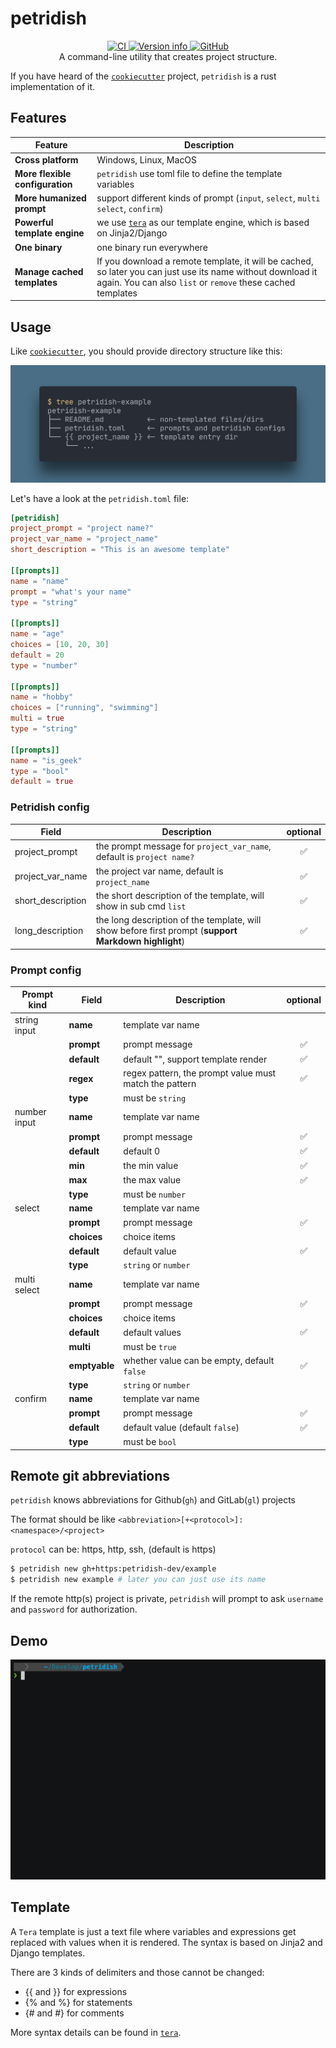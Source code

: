 # petridish

<div align="center">
  <a href="https://github.com/petridish-dev/petridish/actions">
    <img alt="CI" src="https://github.com/petridish-dev/petridish/actions/workflows/ci.yml/badge.svg">
  </a>
  <a href="https://crates.io/crates/petridish">
    <img alt="Version info" src="https://img.shields.io/crates/v/petridish?colorB=319e8c">
  </a>
  <a href="https://github.com/zen-xu/job-book/blob/master/LICENSE">
    <img alt="GitHub" src="https://img.shields.io/github/license/petridish-dev/petridish">
  </a>
  <br>
  A command-line utility that creates project structure.
</div>


If you have heard of the [`cookiecutter`](https://github.com/cookiecutter/cookiecutter) project, `petridish` is a rust implementation of it.


## Features

| Feature                         | Description                                                                                                                                                                |
| ------------------------------- | -------------------------------------------------------------------------------------------------------------------------------------------------------------------------- |
| **Cross platform**              | Windows, Linux, MacOS                                                                                                                                                      |
| **More flexible configuration** | `petridish` use toml file to define the template variables                                                                                                                 |
| **More humanized prompt**       | support different kinds of prompt (`input`, `select`, `multi select`, `confirm`)                                                                                           |
| **Powerful template engine**    | we use [`tera`](https://github.com/Keats/tera) as our template engine, which is based on Jinja2/Django                                                                     |
| **One binary**                  | one binary run everywhere                                                                                                                                                  |
| **Manage cached templates**     | If you download a remote template, it will be cached, so later you can just use its name without download it again. You can also `list` or `remove` these cached templates |


## Usage

Like [`cookiecutter`](https://github.com/cookiecutter/cookiecutter), you should provide directory structure like this:

![](assets/petridish-structure.png)

Let's have a look at the `petridish.toml` file:

```toml
[petridish]
project_prompt = "project name?"
project_var_name = "project_name"
short_description = "This is an awesome template"

[[prompts]]
name = "name"
prompt = "what's your name"
type = "string"

[[prompts]]
name = "age"
choices = [10, 20, 30]
default = 20
type = "number"

[[prompts]]
name = "hobby"
choices = ["running", "swimming"]
multi = true
type = "string"

[[prompts]]
name = "is_geek"
type = "bool"
default = true
```

### Petridish config
| Field             | Description                                                                                          | optional |
| ----------------- | ---------------------------------------------------------------------------------------------------- | :------: |
| project_prompt    | the prompt message for `project_var_name`, default is `project name?`                                |    ✅     |
| project_var_name  | the project var name, default is `project_name`                                                      |    ✅     |
| short_description | the short description of the template, will show in sub cmd `list`                                   |    ✅     |
| long_description  | the long description of the template, will show before first prompt (**support Markdown highlight**) |    ✅     |


### Prompt config
| Prompt kind  | Field         | Description                                            | optional |
| ------------ | ------------- | ------------------------------------------------------ | :------: |
| string input | **name**      | template var name                                      |          |
|              | **prompt**    | prompt message                                         |    ✅     |
|              | **default**   | default "", support template render                    |    ✅     |
|              | **regex**     | regex pattern, the prompt value must match the pattern |    ✅     |
|              | **type**      | must be `string`                                       |          |
| number input | **name**      | template var name                                      |          |
|              | **prompt**    | prompt message                                         |    ✅     |
|              | **default**   | default 0                                              |    ✅     |
|              | **min**       | the min value                                          |    ✅     |
|              | **max**       | the max value                                          |    ✅     |
|              | **type**      | must be `number`                                       |          |
| select       | **name**      | template var name                                      |          |
|              | **prompt**    | prompt message                                         |    ✅     |
|              | **choices**   | choice items                                           |          |
|              | **default**   | default value                                          |    ✅     |
|              | **type**      | `string` or `number`                                   |          |
| multi select | **name**      | template var name                                      |          |
|              | **prompt**    | prompt message                                         |    ✅     |
|              | **choices**   | choice items                                           |          |
|              | **default**   | default values                                         |    ✅     |
|              | **multi**     | must be `true`                                         |          |
|              | **emptyable** | whether value can be empty, default `false`            |    ✅     |
|              | **type**      | `string` or `number`                                   |          |
| confirm      | **name**      | template var name                                      |          |
|              | **prompt**    | prompt message                                         |    ✅     |
|              | **default**   | default value (default `false`)                        |    ✅     |
|              | **type**      | must be `bool`                                         |          |


## Remote git abbreviations
`petridish` knows abbreviations for Github(`gh`) and GitLab(`gl`) projects

The format should be like `<abbreviation>[+<protocol>]:<namespace>/<project>`

`protocol` can be: https, http, ssh, (default is https)

```bash
$ petridish new gh+https:petridish-dev/example
$ petridish new example # later you can just use its name
```

If the remote http(s) project is private, `petridish` will prompt to ask `username` and `password` for authorization.

## Demo
![](assets/demo.gif)

## Template

A `Tera` template is just a text file where variables and expressions get replaced with values when it is rendered. The syntax is based on Jinja2 and Django templates.

There are 3 kinds of delimiters and those cannot be changed:

- {{ and }} for expressions
- {% and %} for statements
- {# and #} for comments

More syntax details can be found in [`tera`](https://tera.netlify.app/docs/#templates).
